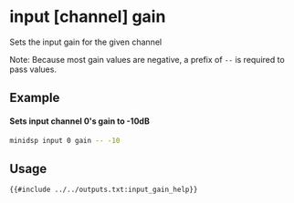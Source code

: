 # input [channel] gain
Sets the input gain for the given channel

Note: Because most gain values are negative, a prefix of `--` is required to pass values.

## Example

#### Sets input channel 0's gain to -10dB
```bash
minidsp input 0 gain -- -10
```

## Usage
```nocopy
{{#include ../../outputs.txt:input_gain_help}}
```